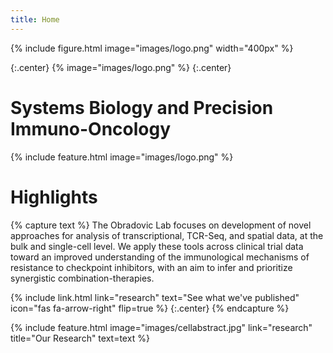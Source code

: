 ```yaml
---
title: Home
---
```

{%
  include figure.html
  image="images/logo.png"
  width="400px"
%}

{:.center}
{%
  image="images/logo.png"
%}
{:.center}
# Systems Biology and Precision Immuno-Oncology

{%
  include feature.html
  image="images/logo.png"
%}


# Highlights

{% capture text %}
The Obradovic Lab focuses on development of novel approaches for analysis of transcriptional, TCR-Seq, and spatial data, at the bulk and single-cell level. We apply these tools across clinical trial data toward an improved understanding of the immunological mechanisms of resistance to checkpoint inhibitors, with an aim to infer and prioritize synergistic combination-therapies.

{%
  include link.html
  link="research"
  text="See what we've published"
  icon="fas fa-arrow-right"
  flip=true
%}
{:.center}
{% endcapture %}

{%
  include feature.html
  image="images/cellabstract.jpg"
  link="research"
  title="Our Research"
  text=text
%}
